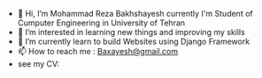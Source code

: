 - 👋 Hi, I’m Mohammad Reza Bakhshayesh
     currently I'm Student of Cumputer Engineering in University of Tehran
- 👀 I’m interested in learning new things and improving my skills
- 🌱 I’m currently learn to build Websites using Django Framework
- 📫 How to reach me : Baxayesh@gmail.com
- see my CV: <I will add this later>

<!---
Baxayesh/Baxayesh is a ✨ special ✨ repository because its `README.md` (this file) appears on your GitHub profile.
You can click the Preview link to take a look at your changes.
--->
